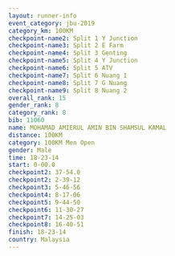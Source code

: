 ```yaml
---
layout: runner-info 
event_category: jbu-2019 
category_km: 100KM 
checkpoint-name2: Split 1 Y Junction  
checkpoint-name3: Split 2 E Farm  
checkpoint-name4: Split 3 Genting  
checkpoint-name5: Split 4 Y Junction 
checkpoint-name6: Split 5 ATV 
checkpoint-name7: Split 6 Nuang 1 
checkpoint-name8: Split 7 G Nuang 
checkpoint-name9: Split 8 Nuang 2 
overall_rank: 15
gender_rank: 8
category_rank: 8
bib: 11060
name: MOHAMAD AMIERUL AMIN BIN SHAMSUL KAMAL
distance: 100KM
category: 100KM Men Open
gender: Male
time: 18-23-14
start: 0-00.0
checkpoint2: 37-54.0
checkpoint2: 2-39-12
checkpoint3: 5-46-56
checkpoint4: 8-17-06
checkpoint5: 9-44-50
checkpoint6: 11-30-27
checkpoint7: 14-25-03
checkpoint8: 16-40-51
finish: 18-23-14
country: Malaysia
---
```

